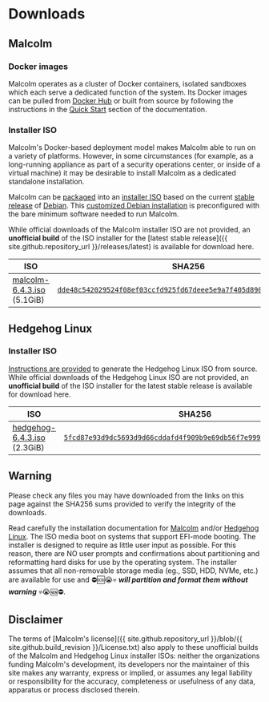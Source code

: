 # Downloads

## Malcolm

### Docker images

Malcolm operates as a cluster of Docker containers, isolated sandboxes which each serve a dedicated function of the system. Its Docker images can be pulled from [Docker Hub](https://hub.docker.com/u/malcolmnetsec) or built from source by following the instructions in the [Quick Start](quickstart.md#QuickStart) section of the documentation.

### Installer ISO

Malcolm's Docker-based deployment model makes Malcolm able to run on a variety of platforms. However, in some circumstances (for example, as a long-running appliance as part of a security operations center, or inside of a virtual machine) it may be desirable to install Malcolm as a dedicated standalone installation.

Malcolm can be [packaged](malcolm-iso.md#ISOBuild) into an [installer ISO](malcolm-iso.md#ISO) based on the current [stable release](https://wiki.debian.org/DebianStable) of [Debian](https://www.debian.org/). This [customized Debian installation](https://wiki.debian.org/DebianLive) is preconfigured with the bare minimum software needed to run Malcolm.

While official downloads of the Malcolm installer ISO are not provided, an **unofficial build** of the ISO installer for the [latest stable release]({{ site.github.repository_url }}/releases/latest) is available for download here.

| ISO | SHA256 |
|---|---|
| [malcolm-6.4.3.iso](/iso/malcolm-6.4.3.iso) (5.1GiB) |  [`dde48c542029524f08ef03ccfd925fd67deee5e9a7f405d89037bd9e250b173d`](/iso/malcolm-6.4.3.iso.sha256.txt) |

## Hedgehog Linux

### Installer ISO

[Instructions are provided](hedgehog-iso-build.md#HedgehogISOBuild) to generate the Hedgehog Linux ISO from source. While official downloads of the Hedgehog Linux ISO are not provided, an **unofficial build** of the ISO installer for the latest stable release is available for download here.

| ISO | SHA256 |
|---|---|
| [hedgehog-6.4.3.iso](/iso/hedgehog-6.4.3.iso) (2.3GiB) |  [`5fcd87e93d9dc5693d9d66cddafd4f909b9e69db56f7e999dcc37c9143ac8b34`](/iso/hedgehog-6.4.3.iso.sha256.txt) |

## Warning

Please check any files you may have downloaded from the links on this page against the SHA256 sums provided to verify the integrity of the downloads.

Read carefully the installation documentation for [Malcolm](malcolm-iso.md#ISOInstallation) and/or [Hedgehog Linux](hedgehog-installation.md#HedgehogInstallation). The ISO media boot on systems that support EFI-mode booting. The installer is designed to require as little user input as possible. For this reason, there are NO user prompts and confirmations about partitioning and reformatting hard disks for use by the operating system. The installer assumes that all non-removable storage media (eg., SSD, HDD, NVMe, etc.) are available for use and ⛔🆘😭💀 ***will partition and format them without warning*** 💀😭🆘⛔.

## Disclaimer

The terms of [Malcolm's license]({{ site.github.repository_url }}/blob/{{ site.github.build_revision }}/License.txt) also apply to these unofficial builds of the Malcolm and Hedgehog Linux installer ISOs: neither the organizations funding Malcolm's development, its developers nor the maintainer of this site makes any warranty, express or implied, or assumes any legal liability or responsibility for the accuracy, completeness or usefulness of any data, apparatus or process disclosed therein.
